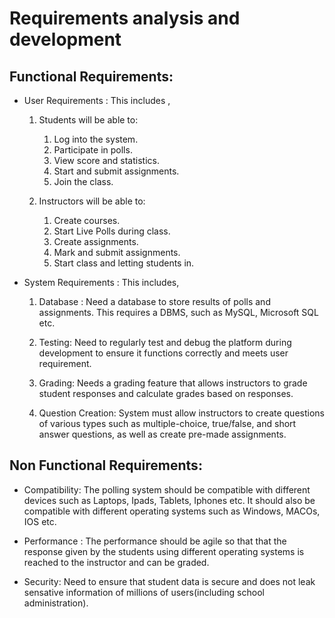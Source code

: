 # Requirements analysis and development

## Functional Requirements:

- User Requirements : This includes ,

  1.  Students will be able to:

      1. Log into the system.
      2. Participate in polls.
      3. View score and statistics.
      4. Start and submit assignments.
      5. Join the class.

  2.  Instructors will be able to:

      1. Create courses.
      2. Start Live Polls during class.
      3. Create assignments.
      4. Mark and submit assignments.
      5. Start class and letting students in.

- System Requirements : This includes,

  1. Database : Need a database to store results of polls and assignments. This requires a DBMS, such as MySQL, Microsoft SQL etc.

  2. Testing: Need to regularly test and debug the platform during development to ensure it functions correctly and meets user requirement.

  3. Grading: Needs a grading feature that allows instructors to grade student responses and calculate grades based on responses.

  4. Question Creation: System must allow instructors to create questions of various types such as multiple-choice, true/false, and short answer questions, as well as create pre-made assignments.

## Non Functional Requirements:

- Compatibility: The polling system should be compatible with different devices such as Laptops, Ipads, Tablets, Iphones etc. It should also be compatible with different operating systems such as Windows, MACOs, IOS etc.

- Performance : The performance should be agile so that that the response given by the students using different operating systems is reached to the instructor and can be graded.

- Security: Need to ensure that student data is secure and does not leak sensative information of millions of users(including school administration).

